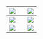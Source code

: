 
| ![](https://i.imgur.com/B4trXM9.jpeg) |     | ![](https://i.imgur.com/sMJsYeN.jpeg) |
| ------------------------------------- | --- | ------------------------------------- |
| ![](https://i.imgur.com/KNHrUOy.jpeg) |     | ![](https://i.imgur.com/1xgo5HD.jpeg) |
| ![](https://i.imgur.com/zdH85SF.jpeg) |     | ![](https://i.imgur.com/ijRp9CK.jpeg) |





